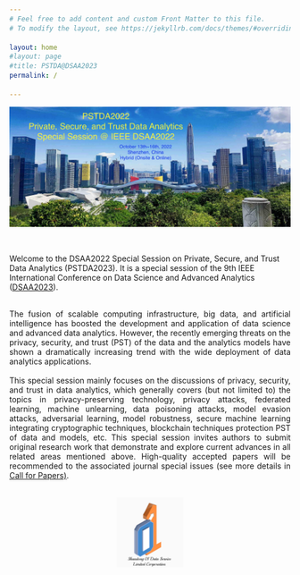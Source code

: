 ```yaml
---
# Feel free to add content and custom Front Matter to this file.
# To modify the layout, see https://jekyllrb.com/docs/themes/#overriding-theme-defaults

layout: home
#layout: page
#title: PSTDA@DSAA2023
permalink: /

---
```

<!-- ![banner image](shenzhen.jpeg) -->
<p align="center">
	<img src="figures/shenzhen.jpeg" width="750">
</p>

<br/>

Welcome to the DSAA2022 Special Session on Private, Secure, and Trust Data Analytics (PSTDA2023). It is a special session of the 9th IEEE International Conference on Data Science and Advanced Analytics ([DSAA2023](https://conferences.sigappfr.org/dsaa2023/)).

<br/>

<div style="text-align: justify"> The fusion of scalable computing infrastructure, big data, and artificial intelligence has boosted the development and application of data science and advanced data analytics. However, the recently emerging threats on the privacy, security, and trust (PST) of the data and the analytics models have shown a dramatically increasing trend with the wide deployment of data analytics applications. </div> 

<br/>

<div style="text-align: justify"> This special session mainly focuses on the discussions of privacy, security, and trust in data analytics, which generally covers (but not limited to) the topics in privacy-preserving technology, privacy attacks, federated learning, machine unlearning, data poisoning attacks, model evasion attacks, adversarial learning, model robustness, secure machine learning integrating cryptographic techniques, blockchain techniques protection PST of data and models, etc. This special session invites authors to submit original research work that demonstrate and explore current advances in all related areas mentioned above. High-quality accepted papers will be recommended to the associated journal special issues (see more details in <a href="https://pstda2023.github.io/cfp/">Call for Papers)</a>. </div>

<br/>

<p align="center">
	<img src="figures/01-data.jpg" width="120">
</p>
